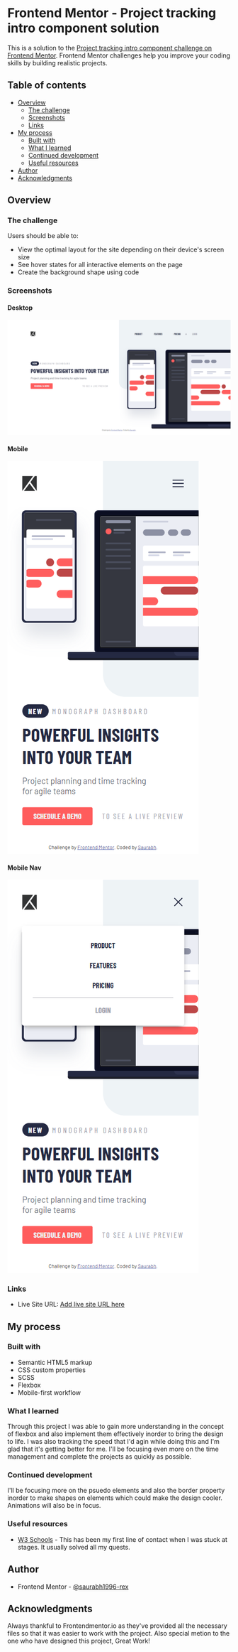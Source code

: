 # Frontend Mentor - Project tracking intro component solution

This is a solution to the [Project tracking intro component challenge on Frontend Mentor](https://www.frontendmentor.io/challenges/project-tracking-intro-component-5d289097500fcb331a67d80e). Frontend Mentor challenges help you improve your coding skills by building realistic projects.

## Table of contents

- [Overview](#overview)
  - [The challenge](#the-challenge)
  - [Screenshots](#screenshots)
  - [Links](#links)
- [My process](#my-process)
  - [Built with](#built-with)
  - [What I learned](#what-i-learned)
  - [Continued development](#continued-development)
  - [Useful resources](#useful-resources)
- [Author](#author)
- [Acknowledgments](#acknowledgments)

## Overview

### The challenge

Users should be able to:

- View the optimal layout for the site depending on their device's screen size
- See hover states for all interactive elements on the page
- Create the background shape using code

### Screenshots

#### Desktop

![Desktop screenshot](./images/screen-desk.png)

#### Mobile

![Mobile screenshot](./images/screen-phone.png)

#### Mobile Nav

![Mobile Nav screenshot](./images/screen-phone-active.png)

### Links

- Live Site URL: [Add live site URL here](https://your-live-site-url.com)

## My process

### Built with

- Semantic HTML5 markup
- CSS custom properties
- SCSS
- Flexbox
- Mobile-first workflow

### What I learned

Through this project I was able to gain more understanding in the concept of flexbox and also implement them effectively inorder to bring the design to life. I was also tracking the speed that I'd agin while doing this and I'm glad that it's getting better for me. I'll be focusing even more on the time management and complete the projects as quickly as possible.

### Continued development

I'll be focusing more on the psuedo elements and also the border property inorder to make shapes on elements which could make the design cooler. Animations will also be in focus.

### Useful resources

- [W3 Schools](https://www.w3schools.com/) - This has been my first line of contact when I was stuck at stages. It usually solved all my quests.

## Author

- Frontend Mentor - [@saurabh1996-rex](https://www.frontendmentor.io/profile/saurabh1996-rex)

## Acknowledgments

Always thankful to Frontendmentor.io as they've provided all the necessary files so that it was easier to work with the project. Also special metion to the one who have designed this project, Great Work!
